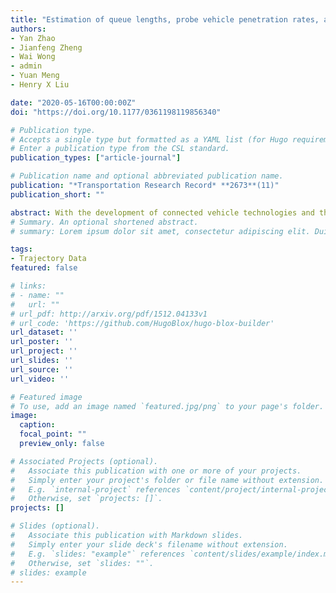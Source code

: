 ```yaml
---
title: "Estimation of queue lengths, probe vehicle penetration rates, and traffic volumes at signalized intersections using probe vehicle trajectories"
authors:
- Yan Zhao
- Jianfeng Zheng
- Wai Wong
- admin
- Yuan Meng
- Henry X Liu

date: "2020-05-16T00:00:00Z"
doi: "https://doi.org/10.1177/0361198119856340"

# Publication type.
# Accepts a single type but formatted as a YAML list (for Hugo requirements).
# Enter a publication type from the CSL standard.
publication_types: ["article-journal"]

# Publication name and optional abbreviated publication name.
publication: "*Transportation Research Record* **2673**(11)"
publication_short: ""

abstract: With the development of connected vehicle technologies and the emergence of e-hailing services, a vast amount of vehicle trajectory data is being collected every day. This massive amount of trajectory data could provide a new perspective for sensing, diagnosing, and optimizing transportation networks. There has been some literature estimating traffic volumes and queue lengths at intersections using the data collected from these probe vehicles. Nevertheless, some of the existing methods only work when the penetration rate of the probe vehicles is high enough. Some other methods require two critical inputs, the distribution of the queue lengths and the penetration rate of the probe vehicles. However, these two inputs might vary a lot both spatially and temporally and are not usually known in the real world. To fill the gap, this paper proposes a novel method for the estimation of queue lengths, probe vehicle penetration rates, and traffic volumes at signalized intersections. The key step is to estimate the penetration rate of the probe vehicles from the distribution of their stopping positions at the intersections. Then, scaling up the number of probe vehicles in the queues and in the traffic according to the estimated penetration rate will give an estimate of the total queue length and the total traffic volume, respectively. The proposed method has been validated by both simulation data and real-field data. The testing results have shown that the method is ready for large-scale real-field applications.
# Summary. An optional shortened abstract.
# summary: Lorem ipsum dolor sit amet, consectetur adipiscing elit. Duis posuere tellus ac convallis placerat. Proin tincidunt magna sed ex sollicitudin condimentum.

tags:
- Trajectory Data
featured: false

# links:
# - name: ""
#   url: ""
# url_pdf: http://arxiv.org/pdf/1512.04133v1
# url_code: 'https://github.com/HugoBlox/hugo-blox-builder'
url_dataset: ''
url_poster: ''
url_project: ''
url_slides: ''
url_source: ''
url_video: ''

# Featured image
# To use, add an image named `featured.jpg/png` to your page's folder. 
image:
  caption: 
  focal_point: ""
  preview_only: false

# Associated Projects (optional).
#   Associate this publication with one or more of your projects.
#   Simply enter your project's folder or file name without extension.
#   E.g. `internal-project` references `content/project/internal-project/index.md`.
#   Otherwise, set `projects: []`.
projects: []

# Slides (optional).
#   Associate this publication with Markdown slides.
#   Simply enter your slide deck's filename without extension.
#   E.g. `slides: "example"` references `content/slides/example/index.md`.
#   Otherwise, set `slides: ""`.
# slides: example
---
```


<!-- {{% callout note %}}
Click the *Cite* button above to demo the feature to enable visitors to import publication metadata into their reference management software.
{{% /callout %}} -->

<!-- {{% callout note %}}
Create your slides in Markdown - click the *Slides* button to check out the example.
{{% /callout %}} -->

<!-- Add the publication's **full text** or **supplementary notes** here. You can use rich formatting such as including [code, math, and images](https://docs.hugoblox.com/content/writing-markdown-latex/). -->

